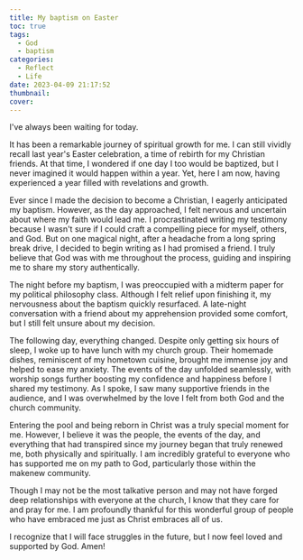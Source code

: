 ```yaml
---
title: My baptism on Easter
toc: true
tags:
  - God
  - baptism
categories:
  - Reflect
  - Life
date: 2023-04-09 21:17:52
thumbnail:
cover:
---
```


I've always been waiting for today.

<!--more-->

It has been a remarkable journey of spiritual growth for me. I can still vividly recall last year's Easter celebration, a time of rebirth for my Christian friends. At that time, I wondered if one day I too would be baptized, but I never imagined it would happen within a year. Yet, here I am now, having experienced a year filled with revelations and growth.

Ever since I made the decision to become a Christian, I eagerly anticipated my baptism. However, as the day approached, I felt nervous and uncertain about where my faith would lead me. I procrastinated writing my testimony because I wasn't sure if I could craft a compelling piece for myself, others, and God. But on one magical night, after a headache from a long spring break drive, I decided to begin writing as I had promised a friend. I truly believe that God was with me throughout the process, guiding and inspiring me to share my story authentically.

The night before my baptism, I was preoccupied with a midterm paper for my political philosophy class. Although I felt relief upon finishing it, my nervousness about the baptism quickly resurfaced. A late-night conversation with a friend about my apprehension provided some comfort, but I still felt unsure about my decision.

The following day, everything changed. Despite only getting six hours of sleep, I woke up to have lunch with my church group. Their homemade dishes, reminiscent of my hometown cuisine, brought me immense joy and helped to ease my anxiety. The events of the day unfolded seamlessly, with worship songs further boosting my confidence and happiness before I shared my testimony. As I spoke, I saw many supportive friends in the audience, and I was overwhelmed by the love I felt from both God and the church community.

Entering the pool and being reborn in Christ was a truly special moment for me. However, I believe it was the people, the events of the day, and everything that had transpired since my journey began that truly renewed me, both physically and spiritually. I am incredibly grateful to everyone who has supported me on my path to God, particularly those within the makenew community.

Though I may not be the most talkative person and may not have forged deep relationships with everyone at the church, I know that they care for and pray for me. I am profoundly thankful for this wonderful group of people who have embraced me just as Christ embraces all of us.

I recognize that I will face struggles in the future, but I now feel loved and supported by God. Amen!
